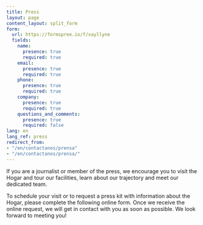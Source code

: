 ```yaml
---
title: Press
layout: page
content_layout: split_form
form:
  url: https://formspree.io/f/xayllyne
  fields:
    name:
      presence: true
      required: true
    email:
      presence: true
      required: true
    phone:
      presence: true
      required: true
    company:
      presence: true
      required: true
    questions_and_comments:
      presence: true
      required: false
lang: en
lang_ref: press
redirect_from:
- "/en/contactanos/prensa"
- "/en/contactanos/prensa/"
---
```


If you are a journalist or member of the press, we encourage you to visit the Hogar and tour our facilities, learn about our trajectory and meet our dedicated team.

To schedule your visit or to request a press kit with information about the Hogar, please complete the following online form. Once we receive the online request, we will get in contact with you as soon as possible. We look forward to meeting you!
